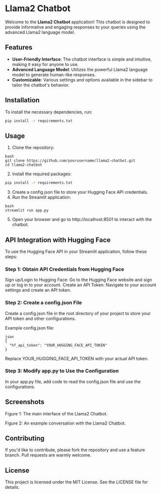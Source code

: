 # Llama2 Chatbot

Welcome to the **Llama2 Chatbot** application! This chatbot is designed to provide informative and engaging responses to your queries using the advanced Llama2 language model.

## Features

- **User-Friendly Interface**: The chatbot interface is simple and intuitive, making it easy for anyone to use.
- **Advanced Language Model**: Utilizes the powerful Llama2 language model to generate human-like responses.
- **Customizable**: Various settings and options available in the sidebar to tailor the chatbot's behavior.

## Installation

To install the necessary dependencies, run:

```bash
pip install -r requirements.txt
```

## Usage
1. Clone the repository:
```
bash
git clone https://github.com/yourusername/llama2-chatbot.git
cd llama2-chatbot
```

2. Install the required packages:

```bash
pip install -r requirements.txt
```
3. Create a config.json file to store your Hugging Face API credentials.
4. Run the Streamlit application:
   
```
bash
streamlit run app.py
```
5. Open your browser and go to http://localhost:8501 to interact with the chatbot.

## API Integration with Hugging Face
To use the Hugging Face API in your Streamlit application, follow these steps:

### Step 1: Obtain API Credentials from Hugging Face
Sign up/Login to Hugging Face: Go to the Hugging Face website and sign up or log in to your account.
Create an API Token: Navigate to your account settings and create an API token.

### Step 2: Create a config.json File
Create a config.json file in the root directory of your project to store your API token and other configurations.

Example config.json file:
```
json
{
  "hf_api_token": "YOUR_HUGGING_FACE_API_TOKEN"
}
```
Replace YOUR_HUGGING_FACE_API_TOKEN with your actual API token.

### Step 3: Modify app.py to Use the Configuration
In your app.py file, add code to read the config.json file and use the configurations.

## Screenshots

Figure 1: The main interface of the Llama2 Chatbot.


Figure 2: An example conversation with the Llama2 Chatbot.

## Contributing
If you'd like to contribute, please fork the repository and use a feature branch. Pull requests are warmly welcome.

## License
This project is licensed under the MIT License. See the LICENSE file for details.



